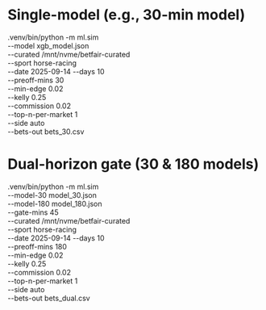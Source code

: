 # Single-model (e.g., 30-min model)
.venv/bin/python -m ml.sim \
  --model xgb_model.json \
  --curated /mnt/nvme/betfair-curated \
  --sport horse-racing \
  --date 2025-09-14 --days 10 \
  --preoff-mins 30 \
  --min-edge 0.02 \
  --kelly 0.25 \
  --commission 0.02 \
  --top-n-per-market 1 \
  --side auto \
  --bets-out bets_30.csv

# Dual-horizon gate (30 & 180 models)
.venv/bin/python -m ml.sim \
  --model-30 model_30.json \
  --model-180 model_180.json \
  --gate-mins 45 \
  --curated /mnt/nvme/betfair-curated \
  --sport horse-racing \
  --date 2025-09-14 --days 10 \
  --preoff-mins 180 \
  --min-edge 0.02 \
  --kelly 0.25 \
  --commission 0.02 \
  --top-n-per-market 1 \
  --side auto \
  --bets-out bets_dual.csv
